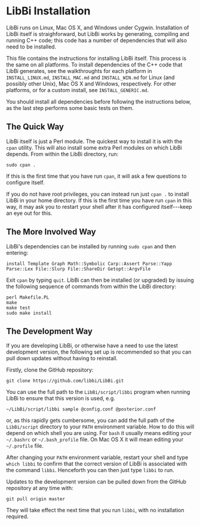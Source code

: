 # LibBi Installation

LibBi runs on Linux, Mac OS X, and Windows under Cygwin. Installation of LibBi itself is straighforward, but LibBi works by generating, compiling and running C++ code; this code has a number of dependencies that will also need to be installed.

This file contains the instructions for installing LibBi itself. This process is the same on all platforms. To install dependencies of the C++ code that LibBi generates, see the walkthroughts for each platform in `INSTALL_LINUX.md`, `INSTALL_MAC.md` and `INSTALL_WIN.md` for Linux (and possibly other Unix), Mac OS X and Windows, respectively. For other platforms, or for a custom install, see `INSTALL_GENERIC.md`. 

You should install all dependencies before following the instructions below, as the last step performs some basic tests on them.

## The Quick Way

LibBi itself is just a Perl module. The quickest way to install it is with the `cpan` utility. This will also install some extra Perl modules on which LibBi depends. From within the LibBi directory, run:

    sudo cpan .

If this is the first time that you have run `cpan`, it will ask a few questions to configure itself.

If you do not have root privileges, you can instead run just `cpan .` to install LibBi in your home directory. If this is the first time you have run `cpan` in this way, it may ask you to restart your shell after it has configured itself---keep an eye out for this.

## The More Involved Way

LibBi's dependencies can be installed by running `sudo cpan` and then entering:

    install Template Graph Math::Symbolic Carp::Assert Parse::Yapp Parse::Lex File::Slurp File::ShareDir Getopt::ArgvFile

Exit `cpan` by typing `quit`. LibBi can then be installed (or upgraded) by issuing the following sequence of commands from within the LibBi directory:

    perl Makefile.PL
    make
    make test
    sudo make install

## The Development Way

If you are developing LibBi, or otherwise have a need to use the latest development version, the following set up is recommended so that you can pull down updates without having to reinstall.

Firstly, clone the GitHub repository:

    git clone https://github.com/libbi/LibBi.git

You can use the full path to the `LibBi/script/libbi` program when running LibBi to ensure that this version is used, e.g.

    ~/LibBi/script/libbi sample @config.conf @posterior.conf
    
or, as this rapidly gets cumbersome, you can add the full path of the `LibBi/script` directory to your `PATH` environment variable. How to do this will depend on which shell you are using. For `bash` it usually means editing your `~/.bashrc` or `~/.bash_profile` file. On Mac OS X it will mean editing your `~/.profile` file.

After changing your `PATH` environment variable, restart your shell and type `which libbi` to confirm that the correct version of LibBi is associated with the command `libbi`. Henceforth you can then just type `libbi` to run.

Updates to the development version can be pulled down from the GitHub repository at any time with:

    git pull origin master

They will take effect the next time that you run `libbi`, with no installation required.
